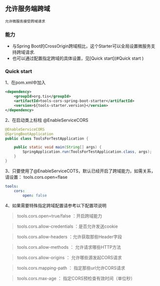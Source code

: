 ## 允许服务端跨域
    
    允许微服务接受跨域请求
    
### 能力

- 与Spring Boot的CrossOrigin跨域相比，这个Starter可以全局设置微服务支持跨域请求.
- 也可以通过配置指定跨域的具体设置，见[Quick start](#Quick start )

### Quick start

1、在pom.xml中加入
``` xml
<dependency>
    <groupId>org.tis</groupId>
    <artifactId>tools-cors-spring-boot-starter</artifactId>
    <version>${tools-starter.version}</version>
</dependency>
```
2、在启动类上标柱 @EnableServiceCORS
```java
@EnableServiceCORS
@SpringBootApplication
public class ToolsForTestApplication {

    public static void main(String[] args) {
        SpringApplication.run(ToolsForTestApplication.class, args);
    }
}
```
3、只要使用了@EnableServiceCOTS，默认已经开启了跨域能力，如需关系，请设置： tools.cors.open=flase
``` yml
tools: 
    cors: 
        open: false
```
4、如果需要特殊指定跨域配置请参考以下配置项说明

>tools.cors.open=true/false ：开启跨域能力

>tools.cors.allow-credentials ：是否允许发送cookie 

>tools.cors.allow-headers ：允许获取那些Header字段 

>tools.cors.allow-methods ： 允许请求哪些HTTP方法

>tools.cors.allow-origins ： 允许哪些源发起CORS请求

>tools.cors.mapping-path ： 指定那些url允许CORS请求

>tools.cors.max-age ： 指定CORS预检查有效时间（单位秒）


